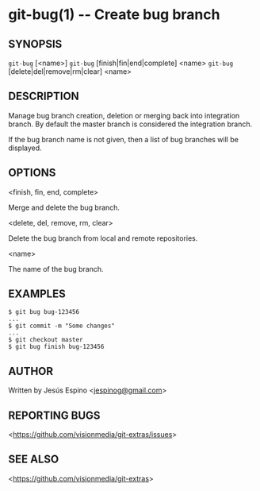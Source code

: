 git-bug(1) -- Create bug branch
===============================

## SYNOPSIS

`git-bug` [&lt;name&gt;]
`git-bug` [finish|fin|end|complete] &lt;name&gt;
`git-bug` [delete|del|remove|rm|clear] &lt;name&gt;

## DESCRIPTION

  Manage bug branch creation, deletion or merging back into integration branch. By default the master branch is considered the integration branch. 

  If the bug branch name is not given, then a list of bug branches will be displayed. 

## OPTIONS

  &lt;finish, fin, end, complete&gt;

  Merge and delete the bug branch.

  &lt;delete, del, remove, rm, clear&gt;

  Delete the bug branch from local and remote repositories.

  &lt;name&gt;

  The name of the bug branch.

## EXAMPLES

    $ git bug bug-123456
    ...
    $ git commit -m "Some changes"
    ...
    $ git checkout master
    $ git bug finish bug-123456

## AUTHOR

Written by Jesús Espino &lt;<jespinog@gmail.com>&gt;

## REPORTING BUGS

&lt;<https://github.com/visionmedia/git-extras/issues>&gt;

## SEE ALSO

&lt;<https://github.com/visionmedia/git-extras>&gt;
